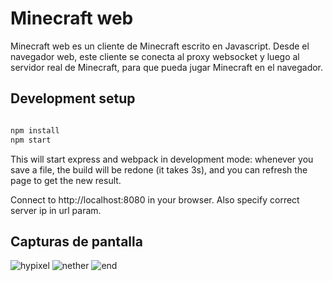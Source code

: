 # Minecraft web

Minecraft web es un cliente de Minecraft escrito en Javascript. Desde el navegador web, este cliente se conecta al proxy websocket y luego al servidor real de Minecraft, para que pueda jugar Minecraft en el navegador.

## Development setup

```bash

npm install
npm start
```
This will start express and webpack in development mode: whenever you save a file, the build will be redone (it takes 3s), and you can refresh the page to get the new result.

Connect to http://localhost:8080 in your browser. Also specify correct server ip in url param.


## Capturas de pantalla
![hypixel](https://i.ibb.co/bPh99MV/hypixel.png "hypixel")
![nether](https://i.ibb.co/jzZVrT2/Screenshot-from-2021-01-27-21-13-37.png "nether")
![end](https://i.ibb.co/tKmnJ8D/Screenshot-from-2021-01-27-21-16-12.png "end")
